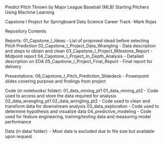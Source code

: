 Predict Pitch Thrown by Major League Baseball 
(MLB) Starting Pitchers Using Machine Learning

Capstone I Project for Springboard Data Science Career Track
-Mark Rojas

Repository Contents

Reports:
01_Capstone_I_Ideas 
	- List of proposed idead before selecting Pitch Prediction
02_Capstone_I_Project_Data_Wrangling 
	- Data description and steps to obtain and clean
03_Capstone_I_Project_Milestone_Report
	- Midpoint report
04_Capstone_I_Project_In_Depth_Analysis
	- Detailed description on EDA
05_Capstone_I_Project_Final_Report
	- Final report for delivery

Presentations:
06_Capstone_I_Pitch_Prediction_Slidedeck
	- Powerpoint slides covering purpose and findings from project

Code (in notebooks/ folder): 
01_data_mining_pt1
01_data_mining_pt2
	- Code used to access and store the data required for analysis
02_data_wrangling_pt1
02_data_wringling_pt2
	- Code used to clean and transform data for downstream analysis
03_data_exploration
	- Code used to determine hypothesis and visualize data
04_predictive_modeling
	- Code used for feature engineering, training/testing data and measuring model performance

Data (in data/ folder):
	- Most data is excluded due to file size but available upon request
